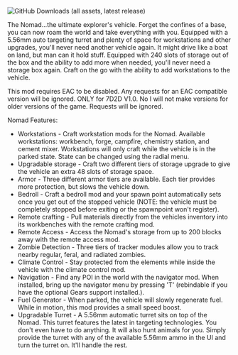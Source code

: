 ![GitHub Downloads (all assets, latest release)](https://img.shields.io/github/downloads/NoIDontCare/idc-the-nomad/latest/total)


The Nomad...the ultimate explorer's vehicle. Forget the confines of a base, you can now roam the world and take everything with you. Equipped with a 5.56mm auto targeting turret and plenty of space for workstations and other upgrades, you'll never need another vehicle again. It might drive like a boat on land, but man can it hold stuff. Equipped with 240 slots of storage out of the box and the ability to add more when needed, you'll never need a storage box again. Craft on the go with the ability to add workstations to the vehicle.

This mod requires EAC to be disabled. Any requests for an EAC compatible version will be ignored. ONLY for 7D2D V1.0. No I will not make versions for older versions of the game. Requests will be ignored.

Nomad Features:
- Workstations
﻿- Craft workstation mods for the Nomad. Available workstations: workbench, forge, campfire, chemistry station, and cement mixer. Workstations will only ﻿craft while the vehicle is in the parked state. State can be changed using the radial menu.
- Upgradable storage
﻿- Craft two different tiers of storage upgrade to give the vehicle an extra 48 slots of storage space.
- Armor
﻿- Three different armor tiers are available. Each tier provides more protection, but slows the vehicle down.
- Bedroll
﻿- Craft a bedroll mod and your spawn point automatically sets once you get out of the stopped vehicle (NOTE: the vehicle must be completely stopped before ﻿﻿exiting or the spawnpoint won't register).
- Remote crafting
﻿- Pull materials directly from the vehicles inventory into its workbenches with the remote crafting mod.
- Remote Access
﻿- Access the Nomad's storage from up to 200 blocks away with the remote access mod.
- Zombie Detection
﻿- Three tiers of tracker modules allow you to track nearby regular, feral, and radiated zombies.
- Climate Control
﻿- Stay protected from the elements while inside the vehicle with the climate control mod.
- Navigation
﻿- Find any POI in the world with the navigator mod. When installed, bring up the navigator menu by pressing 'T' (rebindable if you have the optional Gears support installed.).
- Fuel Generator
﻿- When parked, the vehicle will slowly regenerate fuel. While in motion, this mod provides a small speed boost.
- Upgradable Turret
﻿- A 5.56mm automatic turret sits on top of the Nomad. This turret features the latest in targeting technologies. You don't even have to do anything. It will also ﻿﻿hunt animals for you. Simply provide the turret with any of the available 5.56mm ammo in the UI and turn the turret on. It'll handle the rest.
